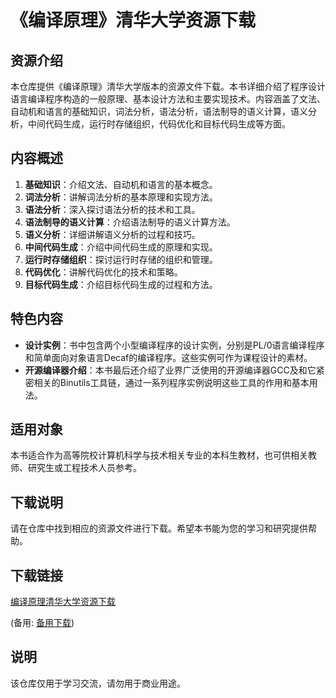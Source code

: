 # 《编译原理》清华大学资源下载

## 资源介绍

本仓库提供《编译原理》清华大学版本的资源文件下载。本书详细介绍了程序设计语言编译程序构造的一般原理、基本设计方法和主要实现技术。内容涵盖了文法、自动机和语言的基础知识，词法分析，语法分析，语法制导的语义计算，语义分析，中间代码生成，运行时存储组织，代码优化和目标代码生成等方面。

## 内容概述

1. **基础知识**：介绍文法、自动机和语言的基本概念。
2. **词法分析**：讲解词法分析的基本原理和实现方法。
3. **语法分析**：深入探讨语法分析的技术和工具。
4. **语法制导的语义计算**：介绍语法制导的语义计算方法。
5. **语义分析**：详细讲解语义分析的过程和技巧。
6. **中间代码生成**：介绍中间代码生成的原理和实现。
7. **运行时存储组织**：探讨运行时存储的组织和管理。
8. **代码优化**：讲解代码优化的技术和策略。
9. **目标代码生成**：介绍目标代码生成的过程和方法。

## 特色内容

- **设计实例**：书中包含两个小型编译程序的设计实例，分别是PL/0语言编译程序和简单面向对象语言Decaf的编译程序。这些实例可作为课程设计的素材。
- **开源编译器介绍**：本书最后还介绍了业界广泛使用的开源编译器GCC及和它紧密相关的Binutils工具链，通过一系列程序实例说明这些工具的作用和基本用法。

## 适用对象

本书适合作为高等院校计算机科学与技术相关专业的本科生教材，也可供相关教师、研究生或工程技术人员参考。

## 下载说明

请在仓库中找到相应的资源文件进行下载。希望本书能为您的学习和研究提供帮助。

## 下载链接
[编译原理清华大学资源下载](https://pan.quark.cn/s/9f3600f574e9) 

(备用: [备用下载](https://pan.baidu.com/s/142sP_T7IlzItzvR2SFkyhg?pwd=1234))

## 说明

该仓库仅用于学习交流，请勿用于商业用途。
